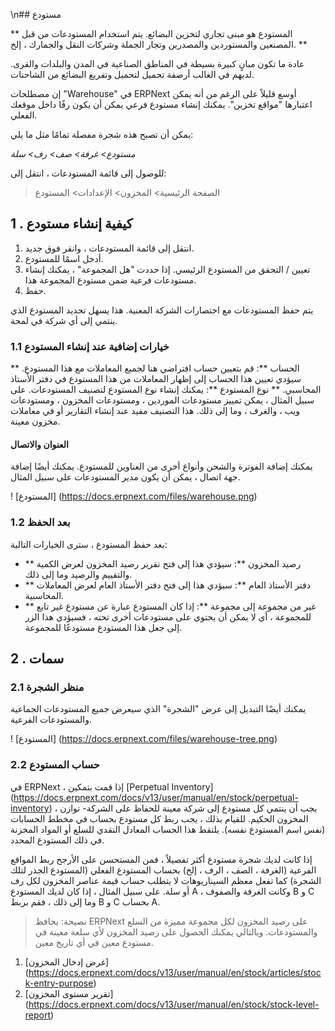\n## مستودع

** المستودع هو مبنى تجاري لتخزين البضائع. يتم استخدام المستودعات من قبل المصنعين والمستوردين والمصدرين وتجار الجملة وشركات النقل والجمارك ، إلخ. **

عادة ما تكون مبانٍ كبيرة بسيطة في المناطق الصناعية في المدن والبلدات والقرى. لديهم في الغالب أرصفة تحميل لتحميل وتفريغ البضائع من الشاحنات.

إن مصطلحات "Warehouse" في ERPNext أوسع قليلاً على الرغم من أنه يمكن اعتبارها "مواقع تخزين". يمكنك إنشاء مستودع فرعي يمكن أن يكون رفًا داخل موقعك الفعلي.

يمكن أن تصبح هذه شجرة مفصلة تمامًا مثل ما يلي:

_مستودع> غرفة> صف> رف> سلة_

للوصول إلى قائمة المستودعات ، انتقل إلى:

> الصفحة الرئيسية> المخزون> الإعدادات> المستودع

## 1 \. كيفية إنشاء مستودع

1. انتقل إلى قائمة المستودعات ، وانقر فوق جديد.
2. أدخل اسمًا للمستودع.
3. تعيين / التحقق من المستودع الرئيسي. إذا حددت "هل المجموعة" ، يمكنك إنشاء مستودعات فرعية ضمن مستودع المجموعة هذا.
4. حفظ.

يتم حفظ المستودعات مع اختصارات الشركة المعنية. هذا يسهل تحديد المستودع الذي ينتمي إلى أي شركة في لمحة.

### 1.1 خيارات إضافية عند إنشاء المستودع

** الحساب **: قم بتعيين حساب افتراضي هنا لجميع المعاملات مع هذا المستودع. سيؤدي تعيين هذا الحساب إلى إظهار المعاملات من هذا المستودع في دفتر الأستاذ المحاسبي. ** نوع المستودع **: يمكنك إنشاء نوع المستودع لتصنيف المستودعات. على سبيل المثال ، يمكن تمييز مستودعات الموردين ، ومستودعات المخزون ، ومستودعات ويب ، والغرف ، وما إلى ذلك. هذا التصنيف مفيد عند إنشاء التقارير أو في معاملات مخزون معينة.

#### العنوان والاتصال

يمكنك إضافة الفوترة والشحن وأنواع أخرى من العناوين للمستودع. يمكنك أيضًا إضافة جهة اتصال ، يمكن أن يكون مدير المستودعات على سبيل المثال.

! [المستودع] (https://docs.erpnext.com/files/warehouse.png)

### 1.2 بعد الحفظ

بعد حفظ المستودع ، سترى الخيارات التالية:

* ** رصيد المخزون **: سيؤدي هذا إلى فتح تقرير رصيد المخزون لعرض الكمية والتقييم والرصيد وما إلى ذلك.
* ** دفتر الأستاذ العام **: سيؤدي هذا إلى فتح دفتر الأستاذ العام لعرض المعاملات المحاسبية.
* ** غير من مجموعة إلى مجموعة **: إذا كان المستودع عبارة عن مستودع غير تابع للمجموعة ، أي لا يمكن أن يحتوي على مستودعات أخرى تحته ، فسيؤدي هذا الزر إلى جعل هذا المستودع مستودعًا للمجموعة.

## 2 \. سمات

### 2.1 منظر الشجرة

يمكنك أيضًا التبديل إلى عرض "الشجرة" الذي سيعرض جميع المستودعات الجماعية والمستودعات الفرعية.

! [المستودع] (https://docs.erpnext.com/files/warehouse-tree.png)

### 2.2 حساب المستودع

في ERPNext ، إذا قمت بتمكين [Perpetual Inventory] (https://docs.erpnext.com/docs/v13/user/manual/en/stock/perpetual-inventory) ، يجب أن ينتمي كل مستودع إلى شركة معينة للحفاظ على الشركة- توازن المخزون الحكيم. للقيام بذلك ، يجب ربط كل مستودع بحساب في مخطط الحسابات (نفس اسم المستودع نفسه). يلتقط هذا الحساب المعادل النقدي للسلع أو المواد المخزنة في ذلك المستودع المحدد.

إذا كانت لديك شجرة مستودع أكثر تفصيلاً ، فمن المستحسن على الأرجح ربط المواقع الفرعية (الغرفة ، الصف ، الرف ، إلخ) بحساب المستودع الفعلي (المستودع الجذر لتلك الشجرة) كما تفعل معظم السيناريوهات لا يتطلب حساب قيمة عناصر المخزون لكل رف أو سلة. على سبيل المثال ، إذا كان لديك المستودع A ، وكانت الغرفة والصفوف B و C وما إلى ذلك ، فقم بربط B و C بحساب A.

> نصيحة: يحافظ ERPNext على رصيد المخزون لكل مجموعة مميزة من السلع والمستودعات. وبالتالي يمكنك الحصول على رصيد المخزون لأي سلعة معينة في مستودع معين في أي تاريخ معين.

1. [غرض إدخال المخزون] (https://docs.erpnext.com/docs/v13/user/manual/en/stock/articles/stock-entry-purpose)
2. [تقرير مستوى المخزون] (https://docs.erpnext.com/docs/v13/user/manual/en/stock/stock-level-report)